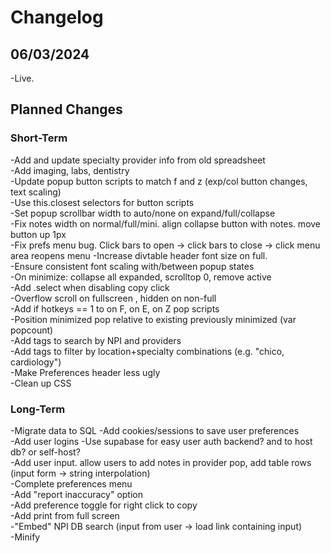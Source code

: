 <h1>Changelog</h1>

<h2>06/03/2024</h2>

-Live.

<h2>Planned Changes</h2>

<h3>Short-Term</h3>

-Add and update specialty provider info from old spreadsheet<br>
-Add imaging, labs, dentistry<br>
-Update popup button scripts to match f and z (exp/col button changes, text scaling)<br>
-Use this.closest selectors for button scripts<br>
-Set popup scrollbar width to auto/none on expand/full/collapse<br>
-Fix notes width on normal/full/mini. align collapse button with notes. move button up 1px<br>
-Fix prefs menu bug. Click bars to open -> click bars to close -> click menu area reopens menu
-Increase divtable header font size on full. <br>
-Ensure consistent font scaling with/between popup states<br>
-On minimize: collapse all expanded, scrolltop 0, remove active<br>
-Add .select when disabling copy click<br>
-Overflow scroll on fullscreen , hidden on non-full<br>
-Add if hotkeys == 1 to on F, on E, on Z pop scripts<br>
-Position minimized pop relative to existing previously minimized (var popcount)<br>
-Add tags to search by NPI and providers<br>
-Add tags to filter by location+specialty combinations (e.g. "chico, cardiology")<br>
-Make Preferences header less ugly<br>
-Clean up CSS<br>

<h3>Long-Term</h3>

-Migrate data to SQL
-Add cookies/sessions to save user preferences<br>
-Add user logins
-Use supabase for easy user auth backend? and to host db? or self-host?<br>
-Add user input. allow users to add notes in provider pop, add table rows (input form -> string interpolation)<br>
-Complete preferences menu<br>
-Add "report inaccuracy" option<br>
-Add preference toggle for right click to copy<br>
-Add print from full screen<br>
-"Embed" NPI DB search (input from user -> load link containing input)<br>
-Minify<br>
